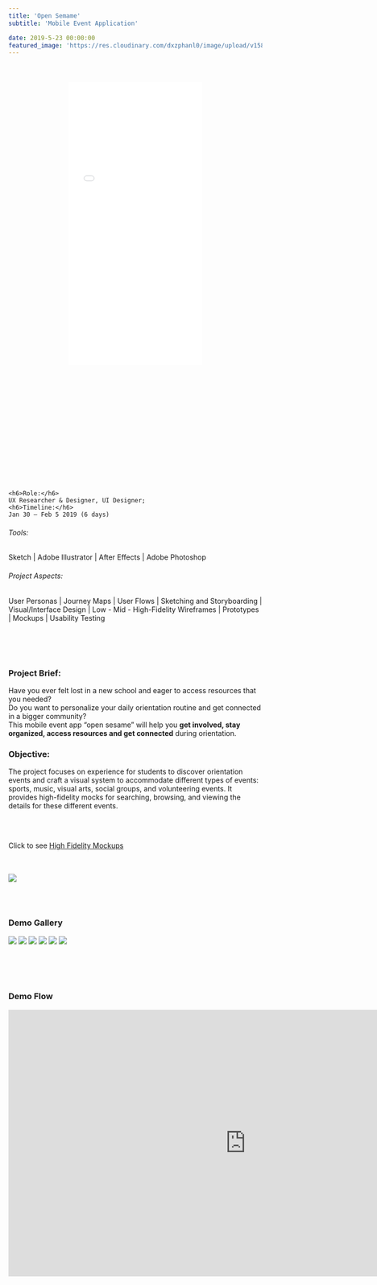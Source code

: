 ```yaml
---
title: 'Open Semame'
subtitle: 'Mobile Event Application'

date: 2019-5-23 00:00:00
featured_image: 'https://res.cloudinary.com/dxzphanl0/image/upload/v1585421599/portfolio/goog.jpg'
---
```



<div class='mockup' style="
    transform: scale(0.6);
    text-align:center;margin-top:-150px;
"><iframe width="442" height="935" src="//invis.io/U2SB3FWBH8R" frameborder="0" allowfullscreen></iframe></div>

<br><br>
<div class="row fit">
  <div class="col-sm-3 col-xs-12">

    <h6>Role:</h6>
    UX Researcher & Designer, UI Designer;
    <h6>Timeline:</h6>
    Jan 30 – Feb 5 2019 (6 days)

  </div>
  <div class="col-sm-9 col-xs-12">
    <!-- second column starts from here -->
    <h6>Tools:</h6>
    Sketch | Adobe Illustrator | After Effects | Adobe Photoshop
    <h6>Project Aspects:</h6>
    User Personas | Journey Maps | User Flows | Sketching and Storyboarding | Visual/Interface Design | Low - Mid - High-Fidelity Wireframes | Prototypes | Mockups | Usability Testing
    <!-- second column ends here -->
  </div>
</div>
<br><br><br><br>


### Project Brief:

  Have you ever felt lost in a new school and eager to access resources that you needed? <br>
  Do you want to personalize your daily orientation routine and get connected in a bigger community? <br>
  This mobile event app “open sesame” will help you **get involved, stay organized, access resources and get connected** during orientation.


### Objective:

  The project focuses on experience for students to discover orientation events and craft a visual system to accommodate different types of events: sports, music, visual arts, social groups, and volunteering events. It provides high-fidelity mocks for searching, browsing, and viewing the details for these different events.

<br><br>

Click to see [High Fidelity Mockups](https://sketch.cloud/s/VdebA)

<br><br>
![](https://res.cloudinary.com/dxzphanl0/image/upload/v1585421600/portfolio/42.jpg)

<br>
<br>

### Demo Gallery

<div class="gallery" data-columns="3">
	<img src="https://res.cloudinary.com/dxzphanl0/image/upload/v1585421596/portfolio/1.jpg">
	<img src="https://res.cloudinary.com/dxzphanl0/image/upload/v1585421597/portfolio/2.jpg">
	<img src="https://res.cloudinary.com/dxzphanl0/image/upload/v1585421597/portfolio/3.jpg">
	<img src="https://res.cloudinary.com/dxzphanl0/image/upload/v1585421597/portfolio/4.jpg">
	<img src="https://res.cloudinary.com/dxzphanl0/image/upload/v1585421598/portfolio/5.jpg">
	<img src="https://res.cloudinary.com/dxzphanl0/image/upload/v1585421596/portfolio/6.jpg">
</div>
<br><br><br><br>

### Demo Flow

<iframe width="942" height="530" src="https://www.youtube.com/embed/nVk2QS2wxFQ" frameborder="0" allow="accelerometer; autoplay; encrypted-media; gyroscope; picture-in-picture" allowfullscreen></iframe>
